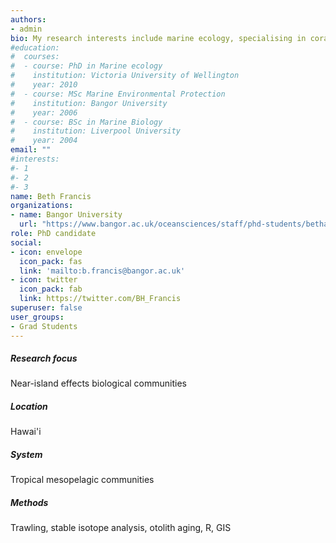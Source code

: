 ```yaml
---
authors:
- admin
bio: My research interests include marine ecology, specialising in coral reef ecology.
#education:
#  courses:
#  - course: PhD in Marine ecology
#    institution: Victoria University of Wellington
#    year: 2010
#  - course: MSc Marine Environmental Protection
#    institution: Bangor University
#    year: 2006
#  - course: BSc in Marine Biology
#    institution: Liverpool University
#    year: 2004
email: ""
#interests:
#- 1
#- 2
#- 3
name: Beth Francis
organizations:
- name: Bangor University
  url: "https://www.bangor.ac.uk/oceansciences/staff/phd-students/bethanie-francis"
role: PhD candidate
social:
- icon: envelope
  icon_pack: fas
  link: 'mailto:b.francis@bangor.ac.uk'
- icon: twitter
  icon_pack: fab
  link: https://twitter.com/BH_Francis
superuser: false
user_groups:
- Grad Students
---
```



##### Research focus
Near-island effects biological communities

##### Location
Hawai'i

##### System
Tropical mesopelagic communities

##### Methods
Trawling, stable isotope analysis, otolith aging, R, GIS

